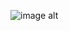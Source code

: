 ![image alt](https://github.com/Alemcode0/TripTip-PersonalTravelGuideApp-AndroidAbschlussprojekt/blob/main/Trip-Tip%20personal%20Travel%20Guide%20App.png)

